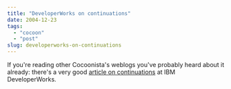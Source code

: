 ```yaml
---
title: "DeveloperWorks on continuations"
date: 2004-12-23
tags: 
  - "cocoon"
  - "post"
slug: developerworks-on-continuations
---
```


If you're reading other Cocoonista's weblogs you've probably heard about it already: there's a very good [article on continuations](http://www-106.ibm.com/developerworks/library/j-contin.html) at IBM DeveloperWorks.
